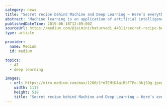 ```yaml
---
category: news
title: "Secret recipe behind Machine and Deep Learning — Here’s everything you need to know"
abstract: "Machine learning is an application of artificial intelligence (AI) that provides systems the ability to automatically learn and improve from experience without being explicitly programmed. Machine learning focuses on the development of computer programs ..."
publishedDateTime: 2019-06-18T12:09:00Z
sourceUrl: https://medium.com/@jaiminichaturvedi_44311/secret-recipe-behind-machine-and-deep-learning-heres-everything-you-need-to-know-cdc6103552b4
type: article

provider:
  name: Medium
  id: medium

topics:
  - AI
  - deep learning

images:
  - url: https://miro.medium.com/max/1200/1*nTEMtDAaiRbFTPo-3kjSDg.jpeg
    width: 1117
    height: 518
    title: "Secret recipe behind Machine and Deep Learning — Here’s everything you need to know"
---
```

